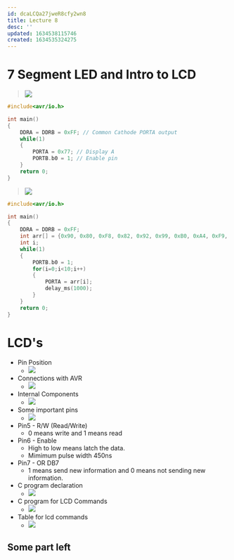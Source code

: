 ```yaml
---
id: dcaLCQa27jweR8cfy2wn8
title: Lecture 8
desc: ''
updated: 1634538115746
created: 1634535324275
---
```


# 7 Segment LED and Intro to LCD

> ![](/assets/images/2021-10-18-11-18-49.png)

```c
#include<avr/io.h>

int main()
{
    DDRA = DDRB = 0xFF; // Common Cathode PORTA output
    while(1)
    {
        PORTA = 0x77; // Display A
        PORTB.b0 = 1; // Enable pin
    }
    return 0;
}
```

> ![](/assets/images/2021-10-18-11-28-58.png)

```c
#include<avr/io.h>

int main()
{
    DDRA = DDRB = 0xFF;
    int arr[] = {0x90, 0x80, 0xF8, 0x82, 0x92, 0x99, 0xB0, 0xA4, 0xF9, 0xC0}
    int i;
    while(1)
    {
        PORTB.b0 = 1;
        for(i=0;i<10;i++)
        {
            PORTA = arr[i];
            delay_ms(1000);
        }
    }
    return 0;
}
```

# LCD's
* Pin Position
    * ![](/assets/images/2021-10-18-11-46-36.png)
* Connections with AVR
    * ![](/assets/images/2021-10-18-11-47-39.png)
* Internal Components
    * ![](/assets/images/2021-10-18-11-49-03.png)
* Some important pins
    * ![](/assets/images/2021-10-18-11-50-21.png)
* Pin5 - R/W (Read/Write)
    * 0 means write and 1 means read
* Pin6 - Enable
    * High to low means latch the data.
    * Mimimum pulse width 450ns
* Pin7 - OR DB7
    * 1 means send new information and 0 means not sending new information.
* C program declaration
    * ![](/assets/images/2021-10-18-11-54-05.png)
* C program for LCD Commands
    * ![](/assets/images/2021-10-18-11-56-02.png)
* Table for lcd commands
    * ![](/assets/images/2021-10-18-11-57-33.png)

## Some part left